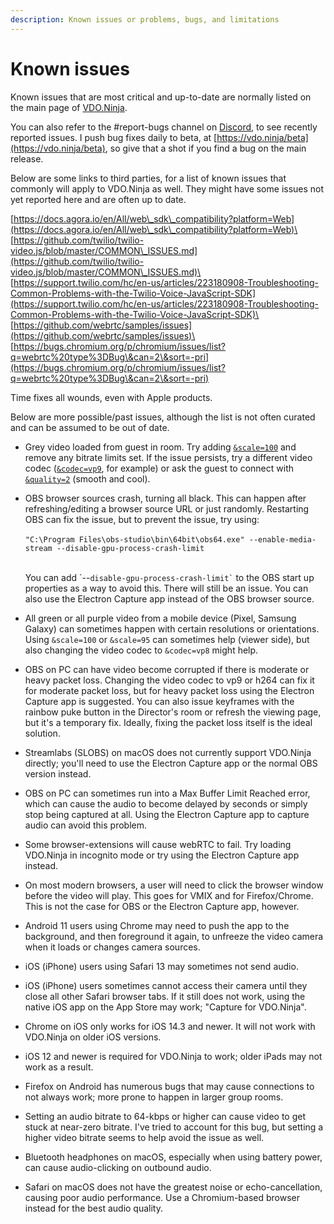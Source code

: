 ```yaml
---
description: Known issues or problems, bugs, and limitations
---
```


# Known issues

Known issues that are most critical and up-to-date are normally listed on the main page of [VDO.Ninja](https://vdo.ninja/).

You can also refer to the #report-bugs channel on [Discord](https://discord.com/invite/cKkj5nN8pH), to see recently reported issues. I push bug fixes daily to beta, at [https://vdo.ninja/beta](https://vdo.ninja/beta), so give that a shot if you find a bug on the main release.

Below are some links to third parties, for a list of known issues that commonly will apply to VDO.Ninja as well. They might have some issues not yet reported here and are often up to date.

[https://docs.agora.io/en/All/web\_sdk\_compatibility?platform=Web](https://docs.agora.io/en/All/web\_sdk\_compatibility?platform=Web)\
\
[https://github.com/twilio/twilio-video.js/blob/master/COMMON\_ISSUES.md](https://github.com/twilio/twilio-video.js/blob/master/COMMON\_ISSUES.md)\
\
[https://support.twilio.com/hc/en-us/articles/223180908-Troubleshooting-Common-Problems-with-the-Twilio-Voice-JavaScript-SDK](https://support.twilio.com/hc/en-us/articles/223180908-Troubleshooting-Common-Problems-with-the-Twilio-Voice-JavaScript-SDK)\
\
[https://github.com/webrtc/samples/issues](https://github.com/webrtc/samples/issues)\
\
[https://bugs.chromium.org/p/chromium/issues/list?q=webrtc%20type%3DBug\&can=2\&sort=-pri](https://bugs.chromium.org/p/chromium/issues/list?q=webrtc%20type%3DBug\&can=2\&sort=-pri)

Time fixes all wounds, even with Apple products.

Below are more possible/past issues, although the list is not often curated and can be assumed to be out of date.

* Grey video loaded from guest in room. Try adding [`&scale=100`](../advanced-settings/view-parameters/scale.md) and remove any bitrate limits set. If the issue persists, try a different video codec ([`&codec=vp9`](../advanced-settings/view-parameters/codec.md), for example) or ask the guest to connect with [`&quality=2`](../advanced-settings/video-parameters/and-quality.md) (smooth and cool).
*   OBS browser sources crash, turning all black. This can happen after refreshing/editing a browser source URL or just randomly. Restarting OBS can fix the issue, but to prevent the issue, try using:\
    \
    &#x20;`"C:\Program Files\obs-studio\bin\64bit\obs64.exe" --enable-media-stream --disable-gpu-process-crash-limit`

    \
    You can add \`--`` disable-gpu-process-crash-limit` `` to the OBS start up properties as a way to avoid this. There will still be an issue. You can also use the Electron Capture app instead of the OBS browser source.
* All green or all purple video from a mobile device (Pixel, Samsung Galaxy) can sometimes happen with certain resolutions or orientations. Using `&scale=100` or `&scale=95` can sometimes help (viewer side), but also changing the video codec to `&codec=vp8` might help.
* OBS on PC can have video become corrupted if there is moderate or heavy packet loss. Changing the video codec to vp9 or h264 can fix it for moderate packet loss, but for heavy packet loss using the Electron Capture app is suggested. You can also issue keyframes with the rainbow puke button in the Director's room or refresh the viewing page, but it's a temporary fix. Ideally, fixing the packet loss itself is the ideal solution.
* Streamlabs (SLOBS) on macOS does not currently support VDO.Ninja directly; you'll need to use the Electron Capture app or the normal OBS version instead.
* OBS on PC can sometimes run into a Max Buffer Limit Reached error, which can cause the audio to become delayed by seconds or simply stop being captured at all. Using the Electron Capture app to capture audio can avoid this problem.
* Some browser-extensions will cause webRTC to fail. Try loading VDO.Ninja in incognito mode or try using the Electron Capture app instead.
* On most modern browsers, a user will need to click the browser window before the video will play. This goes for VMIX and for Firefox/Chrome. This is not the case for OBS or the Electron Capture app, however.
* Android 11 users using Chrome may need to push the app to the background, and then foreground it again, to unfreeze the video camera when it loads or changes camera sources.
* iOS (iPhone) users using Safari 13 may sometimes not send audio.
* iOS (iPhone) users sometimes cannot access their camera until they close all other Safari browser tabs. If it still does not work, using the native iOS app on the App Store may work; "Capture for VDO.Ninja".
* Chrome on iOS only works for iOS 14.3 and newer. It will not work with VDO.Ninja on older iOS versions.
* iOS 12 and newer is required for VDO.Ninja to work; older iPads may not work as a result.
* Firefox on Android has numerous bugs that may cause connections to not always work; more prone to happen in larger group rooms.
* Setting an audio bitrate to 64-kbps or higher can cause video to get stuck at near-zero bitrate. I've tried to account for this bug, but setting a higher video bitrate seems to help avoid the issue as well.
* Bluetooth headphones on macOS, especially when using battery power, can cause audio-clicking on outbound audio.
* Safari on macOS does not have the greatest noise or echo-cancellation, causing poor audio performance. Use a Chromium-based browser instead for the best audio quality.
